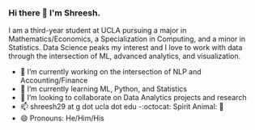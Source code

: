 ### Hi there 👋 I'm Shreesh.

I am a third-year student at UCLA pursuing a major in Mathematics/Economics, a Specialization in Computing, and a minor in Statistics. 
Data Science peaks my interest and I love to work with data through the intersection of ML, advanced analytics, and visualization. 

- 🔭 I’m currently working on the intersection of NLP and Accounting/Finance 
- 🌱 I’m currently learning ML, Python, and Statistics
- 👯 I’m looking to collaborate on Data Analytics projects and research
- 📫 shreesh29 at g dot ucla dot edu
-:octocat: Spirit Animal: :bear:
- 😄 Pronouns: He/Him/His

